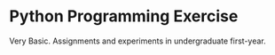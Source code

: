 # Python Programming Exercise

Very Basic.
Assignments and experiments in undergraduate first-year.
